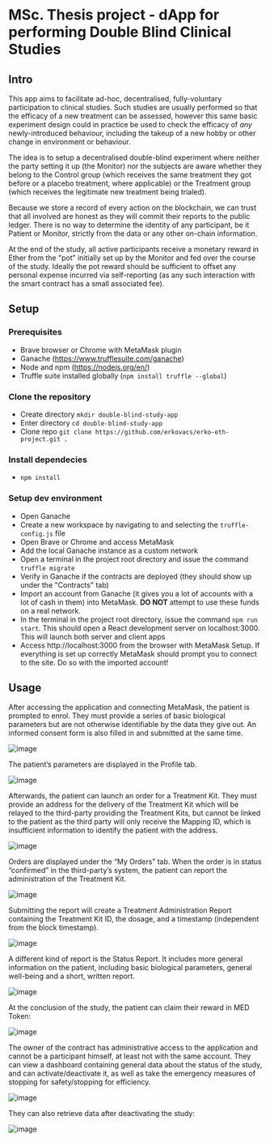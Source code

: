 # MSc. Thesis project - dApp for performing Double Blind Clinical Studies

## Intro

This app aims to facilitate ad-hoc, decentralised, fully-voluntary participation to clinical studies. Such studies are usually performed so that the efficacy of a new treatment can be assessed, however this same basic experiment design could in practice be used to check the efficacy of *any* newly-introduced behaviour, including the takeup of a new hobby or other change in environment or behaviour. 

The idea is to setup a decentralised double-blind experiment where neither the party setting it up (the Monitor) nor the subjects are aware whether they belong to the Control group (which receives the same treatment they got before or a placebo treatment, where applicable) or the Treatment group (which receives the legitimate new treatment being trialed).

Because we store a record of every action on the blockchain, we can trust that all involved are honest as they will commit their reports to the public ledger. There is no way to determine the identity of any participant, be it Patient or Monitor, strictly from the data or any other on-chain information. 

At the end of the study, all active participants receive a monetary reward in Ether from the "pot" initially set up by the Monitor and fed over the course of the study. Ideally the pot reward should be sufficient to offset any personal expense incurred via self-reporting (as any such interaction with the smart contract has a small associated fee).

## Setup 
### Prerequisites
- Brave browser or Chrome with MetaMask plugin
- Ganache (https://www.trufflesuite.com/ganache)
- Node and npm (https://nodejs.org/en/)
- Truffle suite installed globally (`npm install truffle --global`)

### Clone the repository
 - Create directory `mkdir double-blind-study-app`
 - Enter directory `cd double-blind-study-app`
 - Clone repo `git clone https://github.com/erkovacs/erko-eth-project.git .`

### Install dependecies
 - `npm install`

### Setup dev environment
 - Open Ganache
 - Create a new workspace by navigating to and selecting the `truffle-config.js` file
 - Open Brave or Chrome and access MetaMask
 - Add the local Ganache instance as a custom network
 - Open a terminal in the project root directory and issue the command `truffle migrate`
 - Verify in Ganache if the contracts are deployed (they should show up under the "Contracts" tab)
 - Import an account from Ganache (it gives you a lot of accounts with a lot of cash in them) into MetaMask. __DO NOT__ attempt to use these funds on a real network.
 - In the terminal in the project root directory, issue the command `npm run start`. This should open a React development server on localhost:3000. This will launch both server and client apps
 - Access http://localhost:3000 from the browser with MetaMask Setup. If everything is set up correctly MetaMask should prompt you to connect to the site. Do so with the imported account!

## Usage
After accessing the application and connecting MetaMask, the patient is prompted to enrol. They must provide a series of basic biological parameters but are not otherwise identifiable by the data they give out. An informed consent form is also filled in and submitted at the same time.

![image](https://user-images.githubusercontent.com/32717298/118352160-966ec480-b568-11eb-808d-9762b21de15f.png)

The patient’s parameters are displayed in the Profile tab.
 
 ![image](https://user-images.githubusercontent.com/32717298/118352170-a1c1f000-b568-11eb-871f-a240a0b913e5.png)
 
Afterwards, the patient can launch an order for a Treatment Kit. They must provide an address for the delivery of the Treatment Kit which will be relayed to the third-party providing the Treatment Kits, but cannot be linked to the patient as the third party will only receive the Mapping ID, which is insufficient information to identify the patient with the address.

![image](https://user-images.githubusercontent.com/32717298/119265767-82723500-bbf0-11eb-8aba-7ddc22f4c711.png)

Orders are displayed under the “My Orders” tab. When the order is in status “confirmed” in the third-party’s system, the patient can report the administration of the Treatment Kit.

![image](https://user-images.githubusercontent.com/32717298/119265728-5e165880-bbf0-11eb-8e83-660b9579e92f.png)

Submitting the report will create a Treatment Administration Report containing the Treatment Kit ID, the dosage, and a timestamp (independent from the block timestamp).

![image](https://user-images.githubusercontent.com/32717298/118352191-b56d5680-b568-11eb-9865-725f83bb1436.png)

A different kind of report is the Status Report. It includes more general information on the patient, including basic biological parameters, general well-being and a short, written report.

![image](https://user-images.githubusercontent.com/32717298/118352199-bbfbce00-b568-11eb-9508-a6f3ded4a464.png)

At the conclusion of the study, the patient can claim their reward in MED Token:

![image](https://user-images.githubusercontent.com/32717298/119265940-66bb5e80-bbf1-11eb-9075-ae9085f32ed9.png)

The owner of the contract has administrative access to the application and cannot be a participant himself, at least not with the same account. They can view a dashboard containing general data about the status of the study, and can activate/deactivate it, as well as take the emergency measures of stopping for safety/stopping for efficiency.

![image](https://user-images.githubusercontent.com/32717298/118352350-ac30b980-b569-11eb-8905-baa89abe61e6.png)

They can also retrieve data after deactivating the study:

![image](https://user-images.githubusercontent.com/32717298/120339612-edf98800-c2fd-11eb-8fe9-c5842ba5e7b1.png)

